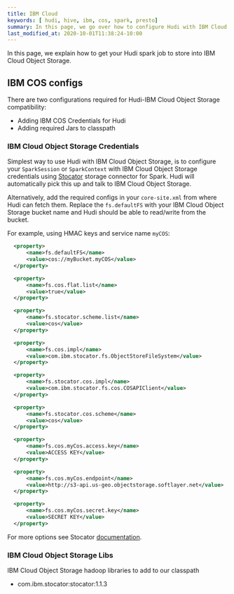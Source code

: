 ```yaml
---
title: IBM Cloud
keywords: [ hudi, hive, ibm, cos, spark, presto]
summary: In this page, we go over how to configure Hudi with IBM Cloud Object Storage filesystem.
last_modified_at: 2020-10-01T11:38:24-10:00
---
```

In this page, we explain how to get your Hudi spark job to store into IBM Cloud Object Storage.

## IBM COS configs

There are two configurations required for Hudi-IBM Cloud Object Storage compatibility:

- Adding IBM COS Credentials for Hudi
- Adding required Jars to classpath

### IBM Cloud Object Storage Credentials

Simplest way to use Hudi with IBM Cloud Object Storage, is to configure your `SparkSession` or `SparkContext` with IBM Cloud Object Storage credentials using [Stocator](https://github.com/CODAIT/stocator) storage connector for Spark. Hudi will automatically pick this up and talk to IBM Cloud Object Storage.

Alternatively, add the required configs in your `core-site.xml` from where Hudi can fetch them. Replace the `fs.defaultFS` with your IBM Cloud Object Storage bucket name and Hudi should be able to read/write from the bucket.

For example, using HMAC keys and service name `myCOS`:
```xml
  <property>
      <name>fs.defaultFS</name>
      <value>cos://myBucket.myCOS</value>
  </property>

  <property>
      <name>fs.cos.flat.list</name>
      <value>true</value>
  </property>

  <property>
      <name>fs.stocator.scheme.list</name>
      <value>cos</value>
  </property>

  <property>
      <name>fs.cos.impl</name>
      <value>com.ibm.stocator.fs.ObjectStoreFileSystem</value>
  </property>

  <property>
      <name>fs.stocator.cos.impl</name>
      <value>com.ibm.stocator.fs.cos.COSAPIClient</value>
  </property>

  <property>
      <name>fs.stocator.cos.scheme</name>
      <value>cos</value>
  </property>

  <property>
      <name>fs.cos.myCos.access.key</name>
      <value>ACCESS KEY</value>
  </property>

  <property>
      <name>fs.cos.myCos.endpoint</name>
      <value>http://s3-api.us-geo.objectstorage.softlayer.net</value>
  </property>

  <property>
      <name>fs.cos.myCos.secret.key</name>
      <value>SECRET KEY</value>
  </property>

```

For more options see Stocator [documentation](https://github.com/CODAIT/stocator/blob/master/README.md).

### IBM Cloud Object Storage Libs

IBM Cloud Object Storage hadoop libraries to add to our classpath

 - com.ibm.stocator:stocator:1.1.3
